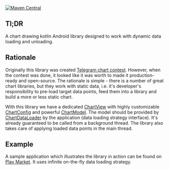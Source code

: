 [![Maven Central](https://img.shields.io/maven-central/v/tech.harmonysoft/leonardo)](https://img.shields.io/maven-central/v/tech.harmonysoft/leonardo)

## Tl;DR

A chart drawing kotlin Android library designed to work with dynamic data loading and unloading.

## Rationale

Originally this library was created [Telegram chart contest](https://t.me/contest/7). However, when the contest was done, it looked like it was worth to made it production-ready and open-source. The rationale is simple - there is a number of great chart libraries, but they work with static data, i.e. it's developer's responsibility to pre-load target data points, feed them into a library and build a more or less static chart.

With this library we have a dedicated [ChartView](library/src/main/kotlin/tech/harmonysoft/oss/leonardo/view/chart/ChartView.kt) with highly customizable [ChartConfig](library/src/main/kotlin/tech/harmonysoft/oss/leonardo/model/config/chart/ChartConfigBuilder.kt) and powerful [ChartModel](library/src/main/kotlin/tech/harmonysoft/oss/leonardo/model/runtime/ChartModel.kt). The model should be provided by [ChartDataLoader](library/src/main/kotlin/tech/harmonysoft/oss/leonardo/model/data/ChartDataLoader.kt) by the application (data loading strategy interface). It's already guaranteed to be called from a background thread. The library also takes care of applying loaded data points in the main thread.

## Example

A sample application which illustrates the library in action can be found on [Play Market](TBD). It uses infinite on-the-fly data loading strategy.